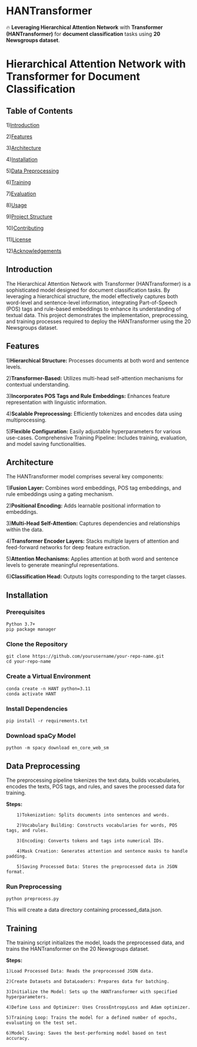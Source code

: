 # HANTransformer
🔥 __Leveraging Hierarchical Attention Network__ with __Transformer (HANTransformer)__ for __document classification__ tasks using __20 Newsgroups dataset__.

# Hierarchical Attention Network with Transformer for Document Classification



## Table of Contents
1)[Introduction](#introduction)

2)[Features](#features)

3)[Architecture](#architecture)

4)[Installation](#installation)

5)[Data Preprocessing](#data-preprocessong)

6)[Training](#training)

7)[Evaluation](#evaluation)

8)[Usage](#usage)

9)[Project Structure](#project-structure)

10)[Contributing](#contribution)

11)[License](#license)

12)[Acknowledgements](#acknowledgements)


## Introduction <a name="introduction"></a>
The Hierarchical Attention Network with Transformer (HANTransformer) is a sophisticated model designed for document classification tasks. By leveraging a hierarchical structure, the model effectively captures both word-level and sentence-level information, integrating Part-of-Speech (POS) tags and rule-based embeddings to enhance its understanding of textual data. This project demonstrates the implementation, preprocessing, and training processes required to deploy the HANTransformer using the 20 Newsgroups dataset.

## Features

1)__Hierarchical Structure:__ Processes documents at both word and sentence levels.

2)__Transformer-Based:__ Utilizes multi-head self-attention mechanisms for contextual understanding.

3)__Incorporates POS Tags and Rule Embeddings:__ Enhances feature representation with linguistic information.

4)__Scalable Preprocessing:__ Efficiently tokenizes and encodes data using multiprocessing.

5)__Flexible Configuration:__ Easily adjustable hyperparameters for various use-cases.
Comprehensive Training Pipeline: Includes training, evaluation, and model saving functionalities.

## Architecture
The HANTransformer model comprises several key components:

1)__Fusion Layer:__ Combines word embeddings, POS tag embeddings, and rule embeddings using a gating mechanism.

2)__Positional Encoding:__ Adds learnable positional information to embeddings.

3)__Multi-Head Self-Attention:__ Captures dependencies and relationships within the data.

4)__Transformer Encoder Layers:__ Stacks multiple layers of attention and feed-forward networks for deep feature extraction.

5)__Attention Mechanisms:__ Applies attention at both word and sentence levels to generate meaningful representations.

6)__Classification Head:__ Outputs logits corresponding to the target classes.

## Installation

### Prerequisites

    Python 3.7+
    pip package manager

### Clone the Repository
    
    git clone https://github.com/yourusername/your-repo-name.git
    cd your-repo-name

### Create a Virtual Environment 

    conda create -n HANT python=3.11
    conda activate HANT

### Install Dependencies
    
    pip install -r requirements.txt

### Download spaCy Model

    python -m spacy download en_core_web_sm

## Data Preprocessing

The preprocessing pipeline tokenizes the text data, builds vocabularies, encodes the texts, POS tags, and rules, and saves the processed data for training.

__Steps:__

        1)Tokenization: Splits documents into sentences and words.
        
        2)Vocabulary Building: Constructs vocabularies for words, POS tags, and rules.
        
        3)Encoding: Converts tokens and tags into numerical IDs.
        
        4)Mask Creation: Generates attention and sentence masks to handle padding.
        
        5)Saving Processed Data: Stores the preprocessed data in JSON format.

### Run Preprocessing

    python preprocess.py

This will create a data directory containing processed_data.json.

## Training 

The training script initializes the model, loads the preprocessed data, and trains the HANTransformer on the 20 Newsgroups dataset.

__Steps:__

    1)Load Processed Data: Reads the preprocessed JSON data.
    
    2)Create Datasets and DataLoaders: Prepares data for batching.
    
    3)Initialize the Model: Sets up the HANTransformer with specified hyperparameters.
    
    4)Define Loss and Optimizer: Uses CrossEntropyLoss and Adam optimizer.
    
    5)Training Loop: Trains the model for a defined number of epochs, evaluating on the test set.
    
    6)Model Saving: Saves the best-performing model based on test accuracy.



